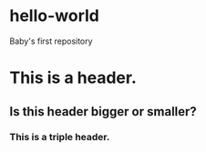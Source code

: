 # hello-world
Baby's first repository

# This is a header.

## Is this header bigger or smaller?

### This is a triple header.
